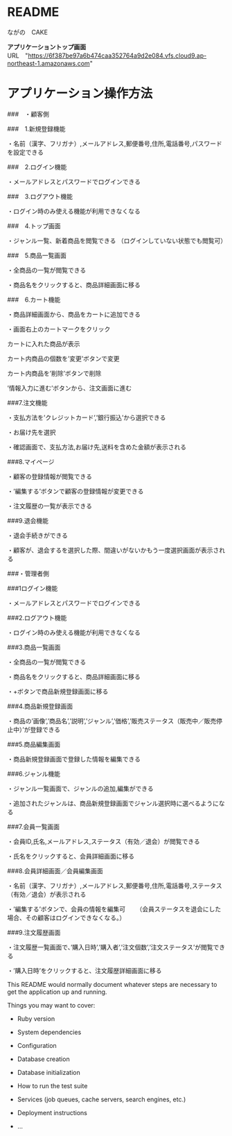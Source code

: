# README
ながの　CAKE

**アプリケーショントップ画面**URL　"https://6f387be97a6b474caa352764a9d2e084.vfs.cloud9.ap-northeast-1.amazonaws.com"

# アプリケーション操作方法

###　・顧客側

###　1.新規登録機能

・名前（漢字、フリガナ）,メールアドレス,郵便番号,住所,電話番号,パスワードを設定できる

###　2.ログイン機能

・メールアドレスとパスワードでログインできる

###　3.ログアウト機能

・ログイン時のみ使える機能が利用できなくなる

###　4.トップ画面

・ジャンル一覧、新着商品を閲覧できる
（ログインしていない状態でも閲覧可）

###　5.商品一覧画面

・全商品の一覧が閲覧できる

・商品名をクリックすると、商品詳細画面に移る

###　6.カート機能

・商品詳細画面から、商品をカートに追加できる

・画面右上のカートマークをクリック

  カートに入れた商品が表示
 
  カート内商品の個数を’変更’ボタンで変更
 
  カート内商品を’削除’ボタンで削除
 
 ’情報入力に進む’ボタンから、注文画面に進む

###7.注文機能

・支払方法を’クレジットカード’,’銀行振込’から選択できる

・お届け先を選択

・確認画面で、支払方法,お届け先,送料を含めた金額が表示される

###8.マイページ

・顧客の登録情報が閲覧できる

・’編集する’ボタンで顧客の登録情報が変更できる

・注文履歴の一覧が表示できる

###9.退会機能

・退会手続きができる

・顧客が、退会するを選択した際、間違いがないかもう一度選択画面が表示される

###・管理者側

###1ログイン機能

・メールアドレスとパスワードでログインできる

###2.ログアウト機能

・ログイン時のみ使える機能が利用できなくなる

###3.商品一覧画面

・全商品の一覧が閲覧できる

・商品名をクリックすると、商品詳細画面に移る

・+ボタンで商品新規登録画面に移る

###4.商品新規登録画面

・商品の’画像’,’商品名’,’説明’,’ジャンル’,’価格’,’販売ステータス（販売中／販売停止中）’が登録できる

###5.商品編集画面

・商品新規登録画面で登録した情報を編集できる

###6.ジャンル機能

・ジャンル一覧画面で、ジャンルの追加,編集ができる

・追加されたジャンルは、商品新規登録画面でジャンル選択時に選べるようになる

###7.会員一覧画面

・会員ID,氏名,メールアドレス,ステータス（有効／退会）が閲覧できる

・氏名をクリックすると、会員詳細画面に移る

###8.会員詳細画面／会員編集画面

・名前（漢字、フリガナ）,メールアドレス,郵便番号,住所,電話番号,ステータス（有効／退会）が表示される

・’編集する’ボタンで、会員の情報を編集可
　　（会員ステータスを退会にした場合、その顧客はログインできなくなる。）

###9.注文履歴画面

・注文履歴一覧画面で、’購入日時’,’購入者’,’注文個数’,’注文ステータス’が閲覧できる

・’購入日時’をクリックすると、注文履歴詳細画面に移る

This README would normally document whatever steps are necessary to get the
application up and running.

Things you may want to cover:

* Ruby version

* System dependencies

* Configuration

* Database creation

* Database initialization

* How to run the test suite

* Services (job queues, cache servers, search engines, etc.)

* Deployment instructions

* ...
